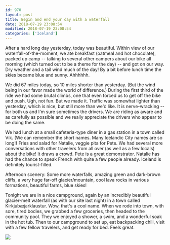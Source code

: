 ```yaml
---
id: 970
layout: post
title: Begin and end your day with a waterfall
date: 2018-07-19 23:08:54
modified: 2018-07-19 23:08:54
categories: ['Iceland']
---
```


After a hard long day yesterday, today was beautiful. Within view of our waterfall-of-the-moment, we ate breakfast (oatmeal and hot chocolate), packed up camp -- talking to several other campers about our bike all morning (which turned out to be a theme for the day) -- and got on our way. Dry weather and a tail wind much of the day! By a bit before lunch time the skies became blue and sunny. Ahhhhhh.

We did 67 miles today, so 10 miles shorter than yesterday. (But the wind being in our favor made the world of difference.) During the first third of the ride we had some brutal climbs, one that even forced us to get off the bike and push. Ugh, not fun. But we made it. Traffic was somewhat lighter than yesterday, which is nice, but still more than we'd like. It is nerve-wracking -- for both us and I'm sure sometimes the drivers. We are riding as aware and as carefully as possible and we really appreciate the drivers who appear to be doing the same.

We had lunch at a small cafeteria-type diner in a gas station in a town called Vik. (We can remember the short names. Many Icelandic City names are so long!) Fries and salad for Natalie, veggie pita for Pete. We had several more conversations with other travelers from all over (as well as a few locals) about the bike! It draws a crowd. Pete is a great demonstrator. Natalie has had the chance to speak French with quite a few people already. Iceland is definitely tourist-filled.

Afternoon scenery: Some more waterfalls, amazing green and dark-brown cliffs, a very huge far-off glacier/mountain, cool lava rocks in various formations, beautiful farms, blue skies!

Tonight we are in a nice campground, again by an incredibly beautiful glacier-melt waterfall (as with our site last night) in a town called Kirkjubæjarklaustur. Wow, that's a cool name. When we rode into town, with sore, tired bodies, we grabbed a few groceries, then headed to the community pool. They we enjoyed a shower, a swim, and a wonderful soak in the hot tub. Then to our campground to set up, eat backpacking chili, visit with a few fellow travelers, and get ready for bed. Feels great.

![](https://whitingpt.files.wordpress.com/2018/07/screenshot_20180720-040729.png)
